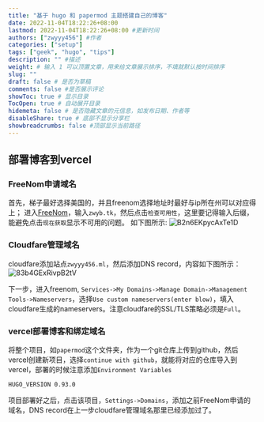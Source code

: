 ```yaml
---
title: "基于 hugo 和 papermod 主题搭建自己的博客"
date: 2022-11-04T18:22:26+08:00
lastmod: 2022-11-04T18:22:26+08:00 #更新时间
authors: ["zwyyy456"] #作者
categories: ["setup"]
tags: ["geek", "hugo", "tips"]
description: "" #描述
weight: # 输入 1 可以顶置文章，用来给文章展示排序，不填就默认按时间排序
slug: ""
draft: false # 是否为草稿
comments: false #是否展示评论
showToc: true # 显示目录
TocOpen: true # 自动展开目录
hidemeta: false # 是否隐藏文章的元信息，如发布日期、作者等
disableShare: true # 底部不显示分享栏
showbreadcrumbs: false #顶部显示当前路径
---
```


## 部署博客到vercel
### FreeNom申请域名
首先，梯子最好选择美国的，并且freenom选择地址时最好与ip所在州可以对应得上；
进入[FreeNom](https://www.freenom.com/)，输入`zwyb.tk`，然后点击`检查可用性`，这里要记得输入后缀，能避免点击`现在获取`显示不可用的问题。
如下图所示:
![B2n6EKpycAxTe1D](https://pic-upyun.zwyyy456.tech/smms/2023-12-26-065730.png)


### Cloudfare管理域名
cloudfare添加站点`zwyyy456.ml`，然后添加DNS record，内容如下图所示：
![83b4GExRivpB2tV](https://pic-upyun.zwyyy456.tech/smms/2023-12-26-065732.png)

下一步，进入freenom, `Services->My Domains->Manage Domain->Management Tools->Nameservers`，选择`Use custom nameservers(enter blow)`，填入cloudfare生成的nameservers。注意cloudfare的SSL/TLS策略必须是`Full`。

### vercel部署博客和绑定域名
将整个项目，如`papermod`这个文件夹，作为一个git仓库上传到github，然后vercel创建新项目，选择`continue with github`，就能将对应的仓库导入到vercel，部署的时候注意添加`Environment Variables`
```
HUGO_VERSION 0.93.0
```

项目部署好之后，点击该项目，`Settings->Domains`，添加之前FreeNom申请的域名，DNS record在上一步cloudfare管理域名那里已经添加过了。
